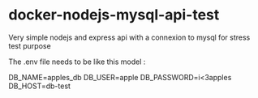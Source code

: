 # docker-nodejs-mysql-api-test
Very simple nodejs and express api with a connexion to mysql for stress test purpose

The .env file needs to be like this model :

DB_NAME=apples_db
DB_USER=apple
DB_PASSWORD=i<3apples
DB_HOST=db-test